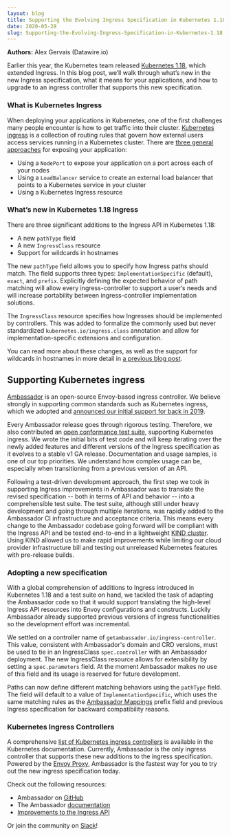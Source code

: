 ```yaml
---
layout: blog
title: Supporting the Evolving Ingress Specification in Kubernetes 1.18
date: 2020-05-28
slug: Supporting-the-Evolving-Ingress-Specification-in-Kubernetes-1.18
---
```


**Authors:** Alex Gervais (Datawire.io)

Earlier this year, the Kubernetes team released [Kubernetes 1.18](https://kubernetes.io/blog/2020/03/25/kubernetes-1-18-release-announcement/), which extended Ingress. In this blog post, we’ll walk through what’s new in the new Ingress specification, what it means for your applications, and how to upgrade to an ingress controller that supports this new specification.

### What is Kubernetes Ingress
When deploying your applications in Kubernetes, one of the first challenges many people encounter is how to get traffic into their cluster. [Kubernetes ingress](https://kubernetes.io/docs/concepts/services-networking/ingress/) is a collection of routing rules that govern how external users access services running in a Kubernetes cluster. There are [three general approaches](https://blog.getambassador.io/kubernetes-ingress-nodeport-load-balancers-and-ingress-controllers-6e29f1c44f2d) for exposing your application:

* Using a `NodePort` to expose your application on a port across each of your nodes
* Using a `LoadBalancer` service to create an external load balancer that points to a Kubernetes service in your cluster
* Using a Kubernetes Ingress resource

### What’s new in Kubernetes 1.18 Ingress
There are three significant additions to the Ingress API in Kubernetes 1.18:

* A new `pathType` field
* A new `IngressClass` resource
* Support for wildcards in hostnames

The new `pathType` field allows you to specify how Ingress paths should match.
The field supports three types: `ImplementationSpecific` (default), `exact`, and `prefix`. Explicitly defining the expected behavior of path matching will allow every ingress-controller to support a user’s needs and will increase portability between ingress-controller implementation solutions.

The `IngressClass` resource specifies how Ingresses should be implemented by controllers. This was added to formalize the commonly used but never standardized `kubernetes.io/ingress.class` annotation and allow for implementation-specific extensions and configuration.

You can read more about these changes, as well as the support for wildcards in hostnames in more detail in [a previous blog post](https://kubernetes.io/blog/2020/04/02/improvements-to-the-ingress-api-in-kubernetes-1.18/).

## Supporting Kubernetes ingress
[Ambassador](https://www.getambassador.io) is an open-source Envoy-based ingress controller. We believe strongly in supporting common standards such as Kubernetes ingress, which we adopted and [announced our initial support for back in 2019](https://blog.getambassador.io/ambassador-ingress-controller-better-config-reporting-updated-envoy-proxy-99dc9139e28f).

Every Ambassador release goes through rigorous testing. Therefore, we also contributed an [open conformance test suite](https://github.com/kubernetes-sigs/ingress-controller-conformance), supporting Kubernetes ingress. We wrote the initial bits of test code and will keep iterating over the newly added features and different versions of the Ingress specification as it evolves to a stable v1 GA release. Documentation and usage samples, is one of our top priorities. We understand how complex usage can be,  especially when transitioning from a previous version of an API.

Following a test-driven development approach, the first step we took in supporting Ingress improvements in Ambassador was to translate the revised specification -- both in terms of API and behavior -- into a comprehensible test suite. The test suite, although still under heavy development and going through multiple iterations, was rapidly added to the Ambassador CI infrastructure and acceptance criteria. This means every change to the Ambassador codebase going forward will be compliant with the Ingress API and be tested end-to-end in a lightweight [KIND cluster](https://kind.sigs.k8s.io/). Using KIND allowed us to make rapid improvements while limiting our cloud provider infrastructure bill and testing out unreleased Kubernetes features with pre-release builds.

### Adopting a new specification
With a global comprehension of additions to Ingress introduced in Kubernetes 1.18 and a test suite on hand, we tackled the task of adapting the Ambassador code so that it would support translating the high-level Ingress API resources into Envoy configurations and constructs. Luckily Ambassador already supported previous versions of ingress functionalities so the development effort was incremental.

We settled on a controller name of `getambassador.io/ingress-controller`. This value, consistent with Ambassador's domain and CRD versions, must be used to tie in an IngressClass `spec.controller` with an Ambassador deployment. The new IngressClass resource allows for extensibility by setting a `spec.parameters` field. At the moment Ambassador makes no use of this field and its usage is reserved for future development.

Paths can now define different matching behaviors using the `pathType` field. The field will default to a value of `ImplementationSpecific`, which uses the same matching rules as the [Ambassador Mappings](https://www.getambassador.io/docs/latest/topics/using/mappings/) prefix field and previous Ingress specification for backward compatibility reasons.

### Kubernetes Ingress Controllers
A comprehensive [list of Kubernetes ingress controllers](https://kubernetes.io/docs/concepts/services-networking/ingress-controllers/) is available in the Kubernetes documentation. Currently, Ambassador is the only ingress controller that supports these new additions to the ingress specification. Powered by the [Envoy Proxy](https://www.envoyproxy.io), Ambassador is the fastest way for you to try out the new ingress specification today.

Check out the following resources:

* Ambassador on [GitHub](https://www.github.com/datawire/ambassador)
* The Ambassador [documentation](https://www.getambassador.io/docs)
* [Improvements to the Ingress API](https://kubernetes.io/blog/2020/04/02/improvements-to-the-ingress-api-in-kubernetes-1.18/)

Or join the community on [Slack](http://d6e.co/slack)!
